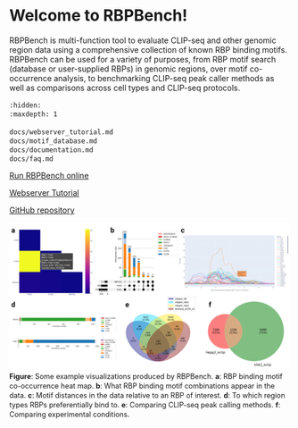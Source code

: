 # Welcome to RBPBench!

RBPBench is multi-function tool to evaluate CLIP-seq and other genomic region data 
using a comprehensive collection of known RBP binding motifs. RBPBench can be used 
for a variety of purposes, from RBP motif search (database or user-supplied RBPs) 
in genomic regions, over motif co-occurrence analysis, to benchmarking CLIP-seq peak 
caller methods as well as comparisons across cell types and CLIP-seq protocols.

```{toctree}
:hidden:
:maxdepth: 1

docs/webserver_tutorial.md
docs/motif_database.md
docs/documentation.md
docs/faq.md
```

[Run RBPBench online](https://usegalaxy.eu/root?tool_id=toolshed.g2.bx.psu.edu/repos/rnateam/rbpbench/rbpbench/0.8+galaxy0)

[Webserver Tutorial](docs/webserver_tutorial.md)

[GitHub repository](https://github.com/michauhl/RBPBench)


![RBPBench example visualizations](assets/images/rbpbench_visualization_examples.png)
<span style="font-size: 90%;">
**Figure**: Some example visualizations produced by RBPBench. 
**a**: RBP binding motif co-occurrence heat map. 
**b**: What RBP binding motif combinations appear in the data. 
**c**: Motif distances in the data relative to an RBP of interest. 
**d**: To which region types RBPs preferentially bind to. 
**e**: Comparing CLIP-seq peak calling methods. 
**f**: Comparing experimental conditions.
</span>
